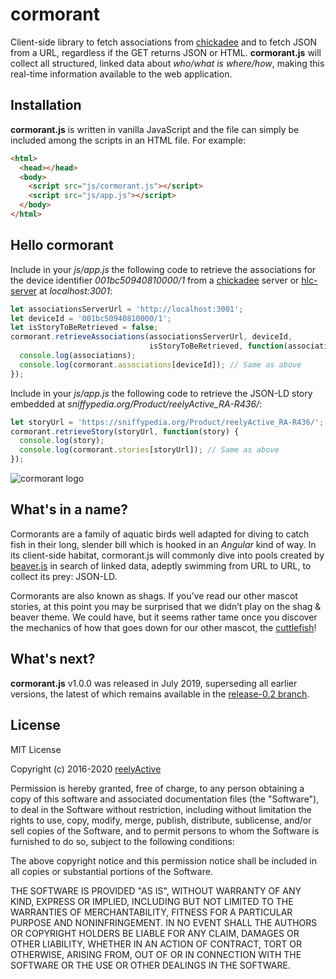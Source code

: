 cormorant
=========

Client-side library to fetch associations from [chickadee](https://github.com/reelyactive/chickadee) and to fetch JSON from a URL, regardless if the GET returns JSON or HTML.  __cormorant.js__ will collect all structured, linked data about _who/what is where/how_, making this real-time information available to the web application.


Installation
------------

__cormorant.js__ is written in vanilla JavaScript and the file can simply be included among the scripts in an HTML file.  For example:

```html
<html>
  <head></head>
  <body>
    <script src="js/cormorant.js"></script>
    <script src="js/app.js"></script>
  </body>
</html>
```


Hello cormorant
---------------

Include in your _js/app.js_ the following code to retrieve the associations for the device identifier _001bc50940810000/1_ from a [chickadee](https://github.com/reelyactive/chickadee) server or [hlc-server](https://github.com/reelyactive/hlc-server) at _localhost:3001_:

```javascript
let associationsServerUrl = 'http://localhost:3001';
let deviceId = '001bc50940810000/1';
let isStoryToBeRetrieved = false;
cormorant.retrieveAssociations(associationsServerUrl, deviceId,
                               isStoryToBeRetrieved, function(associations) {
  console.log(associations);
  console.log(cormorant.associations[deviceId]); // Same as above
});
```

Include in your _js/app.js_ the following code to retrieve the JSON-LD story embedded at _sniffypedia.org/Product/reelyActive_RA-R436/_:

```javascript
let storyUrl = 'https://sniffypedia.org/Product/reelyActive_RA-R436/';
cormorant.retrieveStory(storyUrl, function(story) {
  console.log(story);
  console.log(cormorant.stories[storyUrl]); // Same as above
});
```


![cormorant logo](https://reelyactive.github.io/cormorant/images/cormorant-bubble.png)


What's in a name?
-----------------

Cormorants are a family of aquatic birds well adapted for diving to catch fish in their long, slender bill which is hooked in an _Angular_ kind of way.  In its client-side habitat, cormorant.js will commonly dive into pools created by [beaver.js](https://github.com/reelyactive/cormorant) in search of linked data, adeptly swimming from URL to URL, to collect its prey: JSON-LD.

Cormorants are also known as shags.  If you’ve read our other mascot stories, at this point you may be surprised that we didn’t play on the shag & beaver theme.  We could have, but it seems rather tame once you discover the mechanics of how that goes down for our other mascot, the [cuttlefish](https://github.com/reelyactive/cuttlefish)!


What's next?
------------

__cormorant.js__ v1.0.0 was released in July 2019, superseding all earlier versions, the latest of which remains available in the [release-0.2 branch](https://github.com/reelyactive/cormorant/tree/release-0.2).


License
-------

MIT License

Copyright (c) 2016-2020 [reelyActive](https://www.reelyactive.com)

Permission is hereby granted, free of charge, to any person obtaining a copy of this software and associated documentation files (the "Software"), to deal in the Software without restriction, including without limitation the rights to use, copy, modify, merge, publish, distribute, sublicense, and/or sell copies of the Software, and to permit persons to whom the Software is furnished to do so, subject to the following conditions:

The above copyright notice and this permission notice shall be included in all copies or substantial portions of the Software.

THE SOFTWARE IS PROVIDED "AS IS", WITHOUT WARRANTY OF ANY KIND, EXPRESS OR
IMPLIED, INCLUDING BUT NOT LIMITED TO THE WARRANTIES OF MERCHANTABILITY,
FITNESS FOR A PARTICULAR PURPOSE AND NONINFRINGEMENT. IN NO EVENT SHALL THE
AUTHORS OR COPYRIGHT HOLDERS BE LIABLE FOR ANY CLAIM, DAMAGES OR OTHER
LIABILITY, WHETHER IN AN ACTION OF CONTRACT, TORT OR OTHERWISE, ARISING FROM,
OUT OF OR IN CONNECTION WITH THE SOFTWARE OR THE USE OR OTHER DEALINGS IN
THE SOFTWARE.


